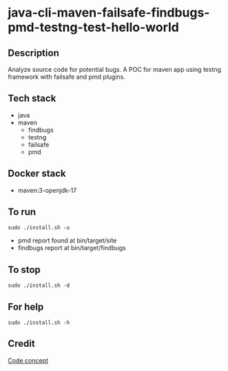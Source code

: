 # java-cli-maven-failsafe-findbugs-pmd-testng-test-hello-world

## Description
Analyze source code for potential bugs.
A POC for maven app using testng
framework with failsafe and pmd
plugins.

## Tech stack
- java
- maven
	- findbugs
  - testng
  - failsafe
  - pmd

## Docker stack
- maven:3-openjdk-17

## To run
`sudo ./install.sh -u`
- pmd report found at bin/target/site
- findbugs report at bin/target/findbugs

## To stop
`sudo ./install.sh -d`

## For help
`sudo ./install.sh -h`

## Credit
[Code concept](https://github.com/eugenp/tutorials/tree/master/testing-modules/testng)
